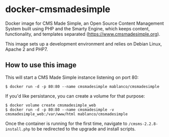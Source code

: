# docker-cmsmadesimple

Docker image for CMS Made Simple, an Open Source Content Management System built using PHP and the Smarty Engine, which keeps content, functionality, and templates separated (<https://www.cmsmadesimple.org>).

This image sets up a development environment and relies on Debian Linux, Apache 2 and PHP7.

## How to use this image

This will start a CMS Made Simple instance listening on port 80:

    $ docker run -d -p 80:80 --name cmsmadesimple mablanco/cmsmadesimple

If you'd like persistance, you can create a volume for that purpose:

    $ docker volume create cmsmadesimple_web
    $ docker run -d -p 80:80 --name cmsmadesimple -v cmsmadesimple_web:/var/www/html mablanco/cmsmadesimple

Once the container is running for the first time, navigate to `/cmsms-2.2.8-install.php` to be redirected to the upgrade and install scripts.
